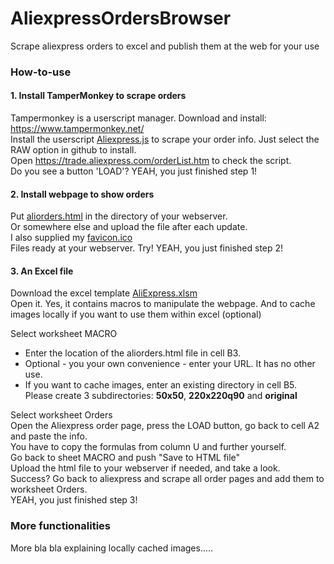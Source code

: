 # AliexpressOrdersBrowser
Scrape aliexpress orders to excel and publish them at the web for your use

### How-to-use

#### 1. Install TamperMonkey to scrape orders
Tampermonkey is a userscript manager. Download and install: https://www.tampermonkey.net/  
Install the userscript [Aliexpress.js](https://github.com/Bolukan/AliexpressOrdersBrowser/blob/master/src/Tampermonkey/Aliexpress_items.js) to scrape your order info. Just select the RAW option in github to install.  
Open https://trade.aliexpress.com/orderList.htm to check the script.  
Do you see a button 'LOAD'? YEAH, you just finished step 1!  

#### 2. Install webpage to show orders
Put [aliorders.html](https://github.com/Bolukan/AliexpressOrdersBrowser/blob/master/src/html/aliorders.html) in the directory of your webserver.  
Or somewhere else and upload the file after each update.  
I also supplied my [favicon.ico](https://github.com/Bolukan/AliexpressOrdersBrowser/blob/master/src/html/favicon.ico)  
Files ready at your webserver. Try! YEAH, you just finished step 2!  

#### 3. An Excel file
Download the excel template [AliExpress.xlsm](https://github.com/Bolukan/AliexpressOrdersBrowser/blob/master/src/Excel/AliExpress.xlsm)  
Open it. Yes, it contains macros to manipulate the webpage. And to cache images locally if you want to use them within excel (optional)  

Select worksheet MACRO  
- Enter the location of the aliorders.html file in cell B3.  
- Optional - you your own convenience - enter your URL. It has no other use.  
- If you want to cache images, enter an existing directory in cell B5.  
  Please create 3 subdirectories: __50x50__, __220x220q90__ and __original__

Select worksheet Orders  
Open the Aliexpress order page, press the LOAD button, go back to cell A2 and paste the info.  
You have to copy the formulas from column U and further yourself.  
Go back to sheet MACRO and push "Save to HTML file"  
Upload the html file to your webserver if needed, and take a look.  
Success? Go back to aliexpress and scrape all order pages and add them to worksheet Orders.  
YEAH, you just finished step 3!  

### More functionalities

More bla bla explaining locally cached images.....